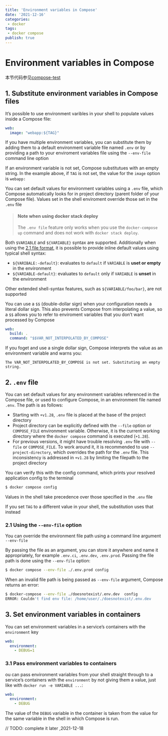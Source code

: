```yaml
---
title: 'Environment variables in Compose'
date: '2021-12-16'
categories:
 - docker
tags: 
 - docker compose
publish: true
---
```


# Environment variables in Compose

本节代码参见[compose-test]()

## 1. Substitute environment variables in Compose files

It’s possible to use environment varibles in your shell to populate values inside a Compose file:

```yaml
web: 
  image: "webapp:${TAG}"
```

If you have multiple environment variables, you can substitute them by adding them to a default environment variable file named `.env` or by providing a path to your enviroment variables file using the `--env-file` command line option

If an environment variable is not set, Compose substitutues with an empty string. In the example above, if `TAG` is not set, the value for the `image` option is `webapp:`

 You can set default values for environment variables using a `.env` file, which Compose automatically looks for in project directory (parent folder of your Compose file). Values set in the shell enviroment override those set in the `.env` file

> #### Note when using docker stack deploy
>
> The `.env file` feature only works when you use the `docker-compose up` command and does not work with `docker stack deploy`.

Both `$VARIABLE` and `${VARIABLE}` syntax are supported. Additionally when using the [2.1 file format](https://docs.docker.com/compose/compose-file/compose-versioning/#version-21), it is possible to provide inline default values using typical shell syntax:

- `${VARIBALE:-default}`: evaluates to `default` if `VARIABLE` is **uset or empty** in the environment
- `${VARIABLE-default}`: evaluates to `default` only if `VARIABLE` is **unset** in the environment

Other extended shell-syntax features, such as `${VARIABLE/foo/bar}`, are not supported

You can use a `$$` (double-dollar sign) when your configuration needs a literal dollar sign. This also prevents Compose from interpolating a value, so a `$$` allows you to refer to enviroment variables that you don’t want processed by Compose

```yaml
web:
  build: .
  command: "$$VAR_NOT_INTERPOLATED_BY_COMPOSE"
```

If you foget and use a single dollar sign, Compose interprets the value as an environment variable and warns you:

```
The VAR_NOT_INTERPOLATED_BY_COMPOSE is not set. Substituting an empty string.
```

## 2. `.env` file

You can set default values for any environment variables referenced in the Compose file, or used to configure Compose, in an environment file named `.env`. The path is as follows:

- Starting with `+v1.28`, `.env` file is placed at the base of the project directory
- Project directory can be explicitly defined with the `--file` option or `COMPOSE_FILE` environment variable. Otherwise, it is the current working directory where the `docker compose` command is executed (`+1.28`).
- For previous versions, it might have trouble resolving `.env` file with `--file` or `COMPOSE_FILE`. To work around it, it is recommended to use `--project-directory`, which overrides the path for the `.env` file. This inconsistency is addressed in `+v1.28` by limiting the filepath to the project directory

You can verify this with the config command, which prints your resolved application config to the terminal

```sh
$ docker compose config
```

Values in the shell take precedence over those specified in the `.env` file

If you set `TAG` to a different value in your shell, the substitution uses that instead

### 2.1 Using the `--env-file` option

You can override the environment file path using a command line argument `--env-file`

By passing the file as an argument, you can store it anywhere and name it appropriately, for example `.env.ci`, `.env.dev`, `.env.prod`. Passing the file path is done using the `--env-file` option:

```sh
$ docker compose --env-file ./.env.prod config
```

When an invalid file path is being passed as `--env-file` argument, Compose returns an error:

```sh
$ docker-compose --env-file ./doesnotexist/.env.dev  config
ERROR: Couldn't find env file: /home/user/./doesnotexist/.env.dev
```

## 3. Set environment variables in containers

You can set environment variables in a service’s containers with the `environment` key 

```yaml
web:
  environment:
    - DEBUG=1
```

### 3.1 Pass environment variables to containers

ou can pass environment variables from your shell straight through to a service’s containers with the `environment` by not giving them a value, just like with `docker run -e VARIABLE ...`:

```yaml
web:
  environment:
    - DEBUG
```

The value of the `DEBUG` variable in the container is taken from the value for the same variable in the shell in which Compose is run.

// TODO: complete it later ,2021-12-18